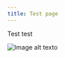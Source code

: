 ```yaml
---
title: Test page
---
```

Test test



![Image alt texto](/assets/images/portrait_de_l-artiste_sous_les_traits_d-un_moqueur_-_musée_du_louvre_peintures_rf_2261.jpg " Image title")
